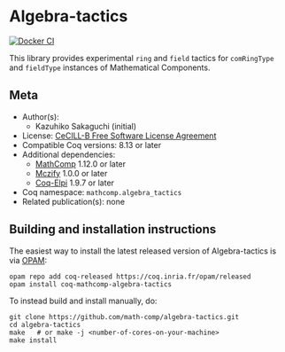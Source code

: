 <!---
This file was generated from `meta.yml`, please do not edit manually.
Follow the instructions on https://github.com/coq-community/templates to regenerate.
--->
# Algebra-tactics

[![Docker CI][docker-action-shield]][docker-action-link]

[docker-action-shield]: https://github.com/math-comp/algebra-tactics/workflows/Docker%20CI/badge.svg?branch=master
[docker-action-link]: https://github.com/math-comp/algebra-tactics/actions?query=workflow:"Docker%20CI"




This library provides experimental `ring` and `field` tactics for
`comRingType` and `fieldType` instances of Mathematical Components.

## Meta

- Author(s):
  - Kazuhiko Sakaguchi (initial)
- License: [CeCILL-B Free Software License Agreement](CeCILL-B)
- Compatible Coq versions: 8.13 or later
- Additional dependencies:
  - [MathComp](https://math-comp.github.io) 1.12.0 or later
  - [Mczify](https://github.com/math-comp/mczify) 1.0.0 or later
  - [Coq-Elpi](https://github.com/LPCIC/coq-elpi) 1.9.7 or later
- Coq namespace: `mathcomp.algebra_tactics`
- Related publication(s): none

## Building and installation instructions

The easiest way to install the latest released version of Algebra-tactics
is via [OPAM](https://opam.ocaml.org/doc/Install.html):

```shell
opam repo add coq-released https://coq.inria.fr/opam/released
opam install coq-mathcomp-algebra-tactics
```

To instead build and install manually, do:

``` shell
git clone https://github.com/math-comp/algebra-tactics.git
cd algebra-tactics
make   # or make -j <number-of-cores-on-your-machine> 
make install
```



